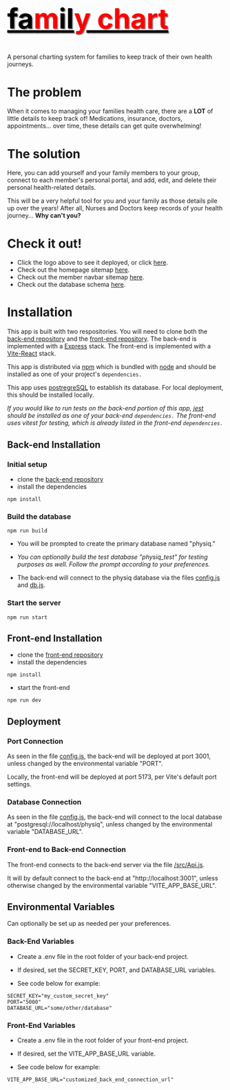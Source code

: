 # <a href="https://familychart.onrender.com/" style="color:black"><h1 style="text-shadow:2px 2px 2px grey; font-size: 4rem;">fa<b><span style="color:red">m</span></b>il<b ><span style="color:red">y</span></b> <b><span style="color:red">chart</span></b></h1></a>

A personal charting system for families to keep track of their own health journeys. 

# The problem
When it comes to managing your families health care, there are a __LOT__ of little details to keep track of! Medications, insurance, doctors, appointments... over time, these details can get quite overwhelming! 

# The solution
Here, you can add yourself and your family members to your group, connect to each member's personal portal, and add, edit, and delete their personal health-related details. 

This will be a very helpful tool for you and your family as those details pile up over the years! After all, Nurses and Doctors keep records of your health journey... __Why can't you?__

# Check it out!

- Click the logo above to see it deployed, or click [here][familychart].
- Check out the homepage sitemap [here][home-sitemap].
- Check out the member navbar sitemap [here][navbar-sitemap].
- Check out the database schema [here][db-schema]. 

# Installation
This app is built with two respositories. You will need to clone both the [back-end repository][backend] and the [front-end repository][frontend]. The back-end is implemented with a [Express][express] stack. The front-end is implemented with a [Vite-React][vite] stack.

This app is distributed via [npm][npm] which is bundled with [node][node] and
should be installed as one of your project's `dependencies.`  

This app uses [postregreSQL][psql] to establish its database. For local deployment, this should be installed locally. 

*If you would like to run tests on the back-end portion of this app, [jest][jest] should be installed as one of your back-end `dependencies.` The front-end uses vitest for testing, which is already listed in the front-end `dependencies.`*


## Back-end Installation
### Initial setup

- clone the [back-end repository][backend]
- install the dependencies

```
npm install
```
### Build the database 
```
npm run build
```
- You will be prompted to create the primary database named "physiq."

- *You can optionally build the test database "physiq_test" for testing purposes as well. Follow the prompt according to your preferences.*


- The back-end will connect to the physiq database via the files [config.js][config] and [db.js][db].

### Start the server 

```
npm run start
```

## Front-end Installation
- clone the [front-end repository][frontend]
- install the dependencies

```
npm install
```
- start the front-end 

```
npm run dev
```


## Deployment
### Port Connection
As seen in the file [config.js][config], the back-end will be deployed at port 3001, unless changed by the environmental variable "PORT". 

Locally, the front-end will be deployed at port 5173, per Vite's default port settings. 

### Database Connection
As seen in the file [config.js][config], the back-end will connect to the local database at "postgresql://localhost/physiq", unless changed by the environmental variable "DATABASE_URL". 

### Front-end to Back-end Connection

The front-end connects to the back-end server via the file [/src/Api.js][api]. 

It will by default connect to the back-end at "http://localhost:3001", unless otherwise changed by the environmental variable "VITE_APP_BASE_URL".

## Environmental Variables
Can optionally be set up as needed per your preferences. 

### Back-End Variables

- Create a .env file in the root folder of your back-end project.

- If desired, set the SECRET_KEY, PORT, and DATABASE_URL variables.

- See code below for example:
```
SECRET_KEY="my_custom_secret_key"
PORT="5000"
DATABASE_URL="some/other/database"
```
### Front-End Variables

- Create a .env file in the root folder of your front-end project.

- If desired, set the VITE_APP_BASE_URL variable.

- See code below for example:
```
VITE_APP_BASE_URL="customized_back_end_connection_url"
```
[familychart]: https://familychart.onrender.com/
[backend]: https://github.com/teeleefy/physiq_backend 
[frontend]: https://github.com/teeleefy/physiq_frontend 
[npm]: https://www.npmjs.com/
[node]: https://nodejs.org
[psql]: https://www.npmjs.com/package/postgres
[jest]: https://www.npmjs.com/package/jest
[config]: https://github.com/teeleefy/physiq_backend/blob/main/config.
[db]: https://github.com/teeleefy/physiq_backend/blob/main/db.js
[vite]: https://vitejs.dev/
[express]: https://expressjs.com/
[api]: https://github.com/teeleefy/physiq_frontend/blob/main/src/Api.js
[db-schema]: https://lucid.app/lucidspark/62bef30b-557d-420c-9762-e2f305c509da/edit?viewport_loc=-2003%2C-341%2C2560%2C1279%2C0_0&invitationId=inv_a7bab510-ec4c-4f2b-b1b3-1ac94f01fc20
[home-sitemap]: https://lucid.app/lucidspark/309223a3-b399-49db-a549-f962ec7324bb/edit?viewport_loc=-2604%2C-614%2C5248%2C2792%2C0_0&invitationId=inv_4030a1ab-eac5-468b-9393-fc7f0a81ba9c
[navbar-sitemap]:https://lucid.app/lucidspark/db3dcac5-edab-4e2c-9926-b26a88f40fe3/edit?viewport_loc=-2519%2C-994%2C8200%2C4363%2C0_0&invitationId=inv_40c6a11a-7611-4cd8-af0d-22fd7cb72fd4